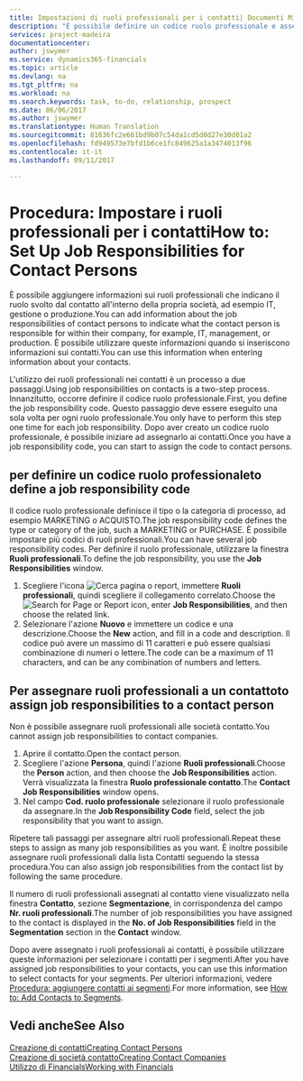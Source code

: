 ```yaml
---
title: Impostazioni di ruoli professionali per i contatti| Documenti Microsoft
description: "È possibile definire un codice ruolo professionale e assegnarlo a un contatto per indicare i task per cui il contatto è responsabile nella propria società, ad esempio IT o produzione."
services: project-madeira
documentationcenter: 
author: jswymer
ms.service: dynamics365-financials
ms.topic: article
ms.devlang: na
ms.tgt_pltfrm: na
ms.workload: na
ms.search.keywords: task, to-do, relationship, prospect
ms.date: 06/06/2017
ms.author: jswymer
ms.translationtype: Human Translation
ms.sourcegitcommit: 81636fc2e661bd9b07c54da1cd5d0d27e30d01a2
ms.openlocfilehash: fd949573e7bfd1b6ce1fc849625a1a3474013f96
ms.contentlocale: it-it
ms.lasthandoff: 09/11/2017

---
```

# <a name="how-to-set-up-job-responsibilities-for-contact-persons"></a><span data-ttu-id="5a012-103">Procedura: Impostare i ruoli professionali per i contatti</span><span class="sxs-lookup"><span data-stu-id="5a012-103">How to: Set Up Job Responsibilities for Contact Persons</span></span>
<span data-ttu-id="5a012-104">È possibile aggiungere informazioni sui ruoli professionali che indicano il ruolo svolto dal contatto all'interno della propria società, ad esempio IT, gestione o produzione.</span><span class="sxs-lookup"><span data-stu-id="5a012-104">You can add information about the job responsibilities of contact persons to indicate what the contact person is responsible for within their company, for example, IT, management, or production.</span></span> <span data-ttu-id="5a012-105">È possibile utilizzare queste informazioni quando si inseriscono informazioni sui contatti.</span><span class="sxs-lookup"><span data-stu-id="5a012-105">You can use this information when entering information about your contacts.</span></span>

<span data-ttu-id="5a012-106">L'utilizzo dei ruoli professionali nei contatti è un processo a due passaggi.</span><span class="sxs-lookup"><span data-stu-id="5a012-106">Using job responsibilities on contacts is a two-step process.</span></span> <span data-ttu-id="5a012-107">Innanzitutto, occorre definire il codice ruolo professionale.</span><span class="sxs-lookup"><span data-stu-id="5a012-107">First, you define the job responsibility code.</span></span> <span data-ttu-id="5a012-108">Questo passaggio deve essere eseguito una sola volta per ogni ruolo professionale.</span><span class="sxs-lookup"><span data-stu-id="5a012-108">You only have to perform this step one time for each job responsibility.</span></span> <span data-ttu-id="5a012-109">Dopo aver creato un codice ruolo professionale, è possibile iniziare ad assegnarlo ai contatti.</span><span class="sxs-lookup"><span data-stu-id="5a012-109">Once you have a job responsibility code, you can start to assign the code to contact persons.</span></span>

## <a name="to-define-a-job-responsibility-code"></a><span data-ttu-id="5a012-110">per definire un codice ruolo professionale</span><span class="sxs-lookup"><span data-stu-id="5a012-110">to define a job responsibility code</span></span>
<span data-ttu-id="5a012-111">Il codice ruolo professionale definisce il tipo o la categoria di processo, ad esempio MARKETING o ACQUISTO.</span><span class="sxs-lookup"><span data-stu-id="5a012-111">The job responsibility code defines the type or category of the job, such a MARKETING or PURCHASE.</span></span> <span data-ttu-id="5a012-112">È possibile impostare più codici di ruoli professionali.</span><span class="sxs-lookup"><span data-stu-id="5a012-112">You can have several job responsibility codes.</span></span> <span data-ttu-id="5a012-113">Per definire il ruolo professionale, utilizzare la finestra **Ruoli professionali**.</span><span class="sxs-lookup"><span data-stu-id="5a012-113">To define the job responsibility, you use the **Job Responsibilities** window.</span></span>

1. <span data-ttu-id="5a012-114">Scegliere l'icona ![Cerca pagina o report](media/ui-search/search_small.png "icona Cerca pagina o report"), immettere **Ruoli professionali**, quindi scegliere il collegamento correlato.</span><span class="sxs-lookup"><span data-stu-id="5a012-114">Choose the ![Search for Page or Report](media/ui-search/search_small.png "Search for Page or Report icon") icon, enter **Job Responsibilities**, and then choose the related link.</span></span>
2. <span data-ttu-id="5a012-115">Selezionare l'azione **Nuovo** e immettere un codice e una descrizione.</span><span class="sxs-lookup"><span data-stu-id="5a012-115">Choose the **New** action, and fill in a code and description.</span></span> <span data-ttu-id="5a012-116">Il codice può avere un massimo di 11 caratteri e può essere qualsiasi combinazione di numeri o lettere.</span><span class="sxs-lookup"><span data-stu-id="5a012-116">The code can be a maximum of 11 characters, and can be any combination of numbers and letters.</span></span>

## <a name="to-assign-job-responsibilities-to-a-contact-person"></a><span data-ttu-id="5a012-117">Per assegnare ruoli professionali a un contatto</span><span class="sxs-lookup"><span data-stu-id="5a012-117">to assign job responsibilities to a contact person</span></span>
<span data-ttu-id="5a012-118">Non è possibile assegnare ruoli professionali alle società contatto.</span><span class="sxs-lookup"><span data-stu-id="5a012-118">You cannot assign job responsibilities to contact companies.</span></span>

1. <span data-ttu-id="5a012-119">Aprire il contatto.</span><span class="sxs-lookup"><span data-stu-id="5a012-119">Open the contact person.</span></span>
2. <span data-ttu-id="5a012-120">Scegliere l'azione **Persona**, quindi l'azione **Ruoli professionali**.</span><span class="sxs-lookup"><span data-stu-id="5a012-120">Choose the **Person** action, and then choose the **Job Responsibilities** action.</span></span> <span data-ttu-id="5a012-121">Verrà visualizzata la finestra **Ruolo professionale contatto**.</span><span class="sxs-lookup"><span data-stu-id="5a012-121">The **Contact Job Responsibilities** window opens.</span></span>
3. <span data-ttu-id="5a012-122">Nel campo **Cod. ruolo professionale** selezionare il ruolo professionale da assegnare.</span><span class="sxs-lookup"><span data-stu-id="5a012-122">In the **Job Responsibility Code** field, select the job responsibility that you want to assign.</span></span>

<span data-ttu-id="5a012-123">Ripetere tali passaggi per assegnare altri ruoli professionali.</span><span class="sxs-lookup"><span data-stu-id="5a012-123">Repeat these steps to assign as many job responsibilities as you want.</span></span> <span data-ttu-id="5a012-124">È inoltre possibile assegnare ruoli professionali dalla lista Contatti seguendo la stessa procedura.</span><span class="sxs-lookup"><span data-stu-id="5a012-124">You can also assign job responsibilities from the contact list by following the same procedure.</span></span>

<span data-ttu-id="5a012-125">Il numero di ruoli professionali assegnati al contatto viene visualizzato nella finestra **Contatto**, sezione **Segmentazione**, in corrispondenza del campo **Nr. ruoli professionali**.</span><span class="sxs-lookup"><span data-stu-id="5a012-125">The number of job responsibilities you have assigned to the contact is displayed in the **No. of Job Responsibilities** field in the **Segmentation** section in the **Contact** window.</span></span>

<span data-ttu-id="5a012-126">Dopo avere assegnato i ruoli professionali ai contatti, è possibile utilizzare queste informazioni per selezionare i contatti per i segmenti.</span><span class="sxs-lookup"><span data-stu-id="5a012-126">After you have assigned job responsibilities to your contacts, you can use this information to select contacts for your segments.</span></span> <span data-ttu-id="5a012-127">Per ulteriori informazioni, vedere [Procedura: aggiungere contatti ai segmenti](marketing-add-contact-segment.md).</span><span class="sxs-lookup"><span data-stu-id="5a012-127">For more information, see [How to: Add Contacts to Segments](marketing-add-contact-segment.md).</span></span>

## <a name="see-also"></a><span data-ttu-id="5a012-128">Vedi anche</span><span class="sxs-lookup"><span data-stu-id="5a012-128">See Also</span></span>
[<span data-ttu-id="5a012-129">Creazione di contatti</span><span class="sxs-lookup"><span data-stu-id="5a012-129">Creating Contact Persons</span></span>](marketing-create-contact-persons.md)  
[<span data-ttu-id="5a012-130">Creazione di società contatto</span><span class="sxs-lookup"><span data-stu-id="5a012-130">Creating Contact Companies</span></span>](marketing-create-contact-companies.md)  
[<span data-ttu-id="5a012-131">Utilizzo di Financials</span><span class="sxs-lookup"><span data-stu-id="5a012-131">Working with Financials</span></span>](ui-work-product.md)

